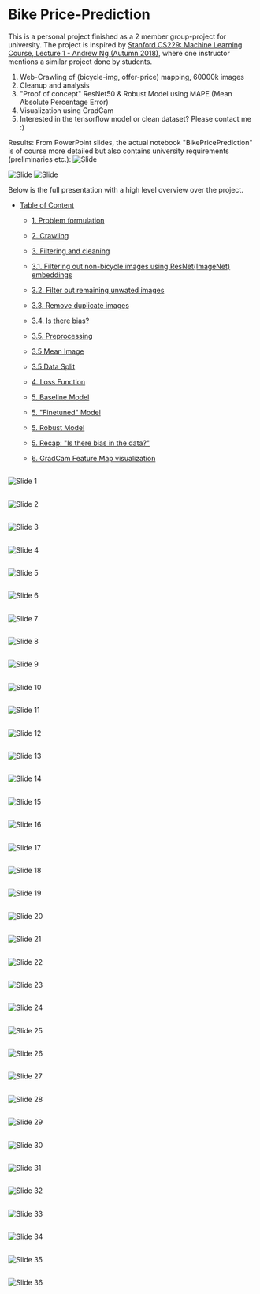 # Bike Price-Prediction


This is a personal project finished as a 2 member group-project for university. The project is inspired by [Stanford CS229: Machine Learning Course, Lecture 1 - Andrew Ng (Autumn 2018)](https://www.youtube.com/watch?v=jGwO_UgTS7I), where one instructor mentions a similar project done by students.

1. Web-Crawling of (bicycle-img, offer-price) mapping, 60000k images
2. Cleanup and analysis
3. "Proof of concept" ResNet50 & Robust Model using MAPE (Mean Absolute Percentage Error)
4. Visualization using GradCam
4. Interested in the tensorflow model or clean dataset? Please contact me :)


Results: From PowerPoint slides, the actual notebook "BikePricePrediction" is of course more detailed but also contains university requirements (preliminaries etc.):
![Slide ](PowerPoint/img/Slide32.PNG)

![Slide ](PowerPoint/img/Slide35.PNG)
![Slide ](PowerPoint/img/Slide36.PNG)


Below is the full presentation with a high level overview over the project.
- [Table of Content](#my-powerpoint-slides)

  - [1. Problem formulation](#slide-3)
  - [2. Crawling](#slide-4)

  - [3. Filtering and cleaning](#slide-5)
  - [3.1. Filtering out non-bicycle images using ResNet(ImageNet) embeddings](#slide-7)

  - [3.2. Filter out remaining unwated images](#slide-13)

  - [3.3. Remove duplicate images](#slide-16)
  - [3.4. Is there bias?](#slide-17)

  - [3.5. Preprocessing ](#slide-21)
  - [3.5 Mean Image](#slide-22)
  - [3.5 Data Split](#slide-23)
  - [4. Loss Function](#slide-26)

  - [5. Baseline Model](#slide-28)
  - [5. "Finetuned" Model](#slide-29)

  - [5. Robust Model](#slide-32)
  - [5. Recap: "Is there bias in the data?"](#slide-33)
  - [6. GradCam Feature Map visualization](#slide-34)



## <a id="slide-1"></a>

![Slide 1](PowerPoint/img/Slide1.PNG)

## <a id="slide-2"></a>

![Slide 2](PowerPoint/img/Slide2.PNG)

## <a id="slide-3"></a>

![Slide 3](PowerPoint/img/Slide3.PNG)

## <a id="slide-4"></a>

![Slide 4](PowerPoint/img/Slide4.PNG)

## <a id="slide-5"></a>

![Slide 5](PowerPoint/img/Slide5.PNG)

## <a id="slide-6"></a>

![Slide 6](PowerPoint/img/Slide6.PNG)

## <a id="slide-7"></a>

![Slide 7](PowerPoint/img/Slide7.PNG)

## <a id="slide-8"></a>

![Slide 8](PowerPoint/img/Slide8.PNG)

## <a id="slide-9"></a>

![Slide 9](PowerPoint/img/Slide9.PNG)

## <a id="slide-10"></a>

![Slide 10](PowerPoint/img/Slide10.PNG)

## <a id="slide-11"></a>

![Slide 11](PowerPoint/img/Slide11.PNG)

## <a id="slide-12"></a>

![Slide 12](PowerPoint/img/Slide12.PNG)

## <a id="slide-13"></a>

![Slide 13](PowerPoint/img/Slide13.PNG)

## <a id="slide-14"></a>

![Slide 14](PowerPoint/img/Slide14.PNG)

## <a id="slide-15"></a>

![Slide 15](PowerPoint/img/Slide15.PNG)

## <a id="slide-16"></a>

![Slide 16](PowerPoint/img/Slide16.PNG)

## <a id="slide-17"></a>

![Slide 17](PowerPoint/img/Slide17.PNG)

## <a id="slide-18"></a>

![Slide 18](PowerPoint/img/Slide18.PNG)

## <a id="slide-19"></a>

![Slide 19](PowerPoint/img/Slide19.PNG)

## <a id="slide-20"></a>

![Slide 20](PowerPoint/img/Slide20.PNG)

## <a id="slide-21"></a>

![Slide 21](PowerPoint/img/Slide21.PNG)

## <a id="slide-22"></a>

![Slide 22](PowerPoint/img/Slide22.PNG)

## <a id="slide-23"></a>

![Slide 23](PowerPoint/img/Slide23.PNG)

## <a id="slide-24"></a>

![Slide 24](PowerPoint/img/Slide24.PNG)

## <a id="slide-25"></a>

![Slide 25](PowerPoint/img/Slide25.PNG)

## <a id="slide-26"></a>

![Slide 26](PowerPoint/img/Slide26.PNG)

## <a id="slide-27"></a>

![Slide 27](PowerPoint/img/Slide27.PNG)

## <a id="slide-28"></a>

![Slide 28](PowerPoint/img/Slide28.PNG)

## <a id="slide-29"></a>

![Slide 29](PowerPoint/img/Slide29.PNG)

## <a id="slide-30"></a>

![Slide 30](PowerPoint/img/Slide30.PNG)

## <a id="slide-31"></a>

![Slide 31](PowerPoint/img/Slide31.PNG)

## <a id="slide-32"></a>

![Slide 32](PowerPoint/img/Slide32.PNG)

## <a id="slide-33"></a>

![Slide 33](PowerPoint/img/Slide33.PNG)

## <a id="slide-34"></a>

![Slide 34](PowerPoint/img/Slide34.PNG)

## <a id="slide-35"></a>

![Slide 35](PowerPoint/img/Slide35.PNG)

## <a id="slide-36"></a>

![Slide 36](PowerPoint/img/Slide36.PNG)

